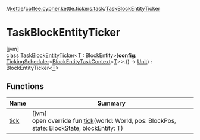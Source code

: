 //[kettle](../../../index.md)/[coffee.cypher.kettle.tickers.task](../index.md)/[TaskBlockEntityTicker](index.md)

# TaskBlockEntityTicker

[jvm]\
class [TaskBlockEntityTicker](index.md)<[T](index.md) : BlockEntity>(**config**: [TickingScheduler](../../coffee.cypher.kettle.scheduler/-ticking-scheduler/index.md)<[BlockEntityTaskContext](../-block-entity-task-context/index.md)<[T](index.md)>>.() -> [Unit](https://kotlinlang.org/api/latest/jvm/stdlib/kotlin/-unit/index.html)) : BlockEntityTicker<[T](index.md)>

## Functions

| Name | Summary |
|---|---|
| [tick](tick.md) | [jvm]<br>open override fun [tick](tick.md)(world: World, pos: BlockPos, state: BlockState, blockEntity: [T](index.md)) |
